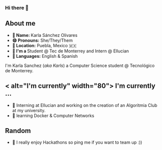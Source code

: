 ### Hi there 👋

<h2><alt="AboutMe" width="80"> About me </h2>

<div >

<ul>
  <li><b>👤 Name: </b>  Karla Sánchez Olivares</li>
  <li><b>😄 Pronouns:</b>  She/They/Them </li>
  <li><b>📍 Location:</b> Puebla, Mexico 🇲🇽</li>
  <li><b>💼 I'm a </b>Student @ Tec de Monterrey and Intern @ Ellucian </li>
  <li><b>📣 Languages:</b> English & Spanish</li>
</ul>

<p>I'm Karla Sanchez (<i>aka Karls</i>) a Computer Science student @ Tecnológico de Monterrey. 
</p>

</div>


<h2>< alt="I'm currently" width="80"> I'm currently ...</h2>

- 🔭 Interning at Ellucian and working on the creation of an Algoritmia Club at my university.
- 🌱 learning Docker & Computer Networks

<h2>Random</h2>

- 🔬 I really enjoy Hackathons so ping me if you want to team up :))
<!-- - 📝 Working with me? Read the [Juan Pa's User Manual](https://link) -->
